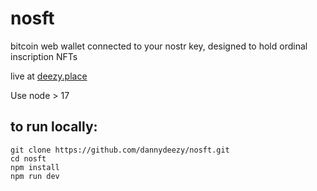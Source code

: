 # nosft

bitcoin web wallet connected to your nostr key, designed to hold ordinal inscription NFTs

live at [deezy.place](https://deezy.place)

Use node > 17

## to run locally:

```
git clone https://github.com/dannydeezy/nosft.git
cd nosft
npm install
npm run dev
```
